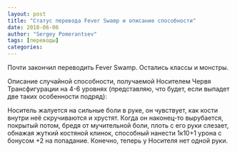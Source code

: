 ```yaml
---
layout: post
title: "Статус перевода Fever Swamp и описание способности"
date: 2018-06-06
author: "Sergey Pomerantsev"
tags: [переводы]
categories:
---
```


Почти закончил переводить Fever Swamp. Остались классы и монстры.

Описание случайной способности, получаемой Носителем Червя Трансфигурации на 4-6 уровнях (представляю, что будет, если выпадет две таких особенности подряд):

Носитель жалуется на сильные боли в руке, он чувствует, как кости внутри неё скручиваются и хрустят. Когда он наконец-то вырубается, покрытый потом, бредя от мучительной боли, плоть с его руки слезает, обнажая жуткий костяной клинок, способный нанести 1к10+1 урона с бонусом +2 на попадание. Конечно, теперь у Носителя нет одной руки.
